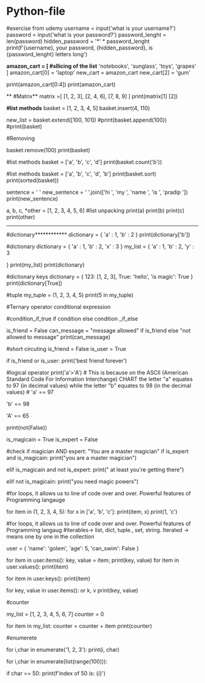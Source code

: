 # Python-file


#exercise from udemy
username = input('what is your username?')
password = input('what is your password?')
password_lenght = len(password)
hidden_password = '*' * password_lenght
print(f'{username}, your password, {hidden_password}, is {password_lenght} letters long')

**amazon_cart = [ #sllicing of the list**
  'notebooks',
  'sunglass',
  'toys',
  'grapes'
]
amazon_cart[0] = 'laptop'
new_cart = amazon_cart
new_cart[2] = 'gum'

print(amazon_cart[0:4])
print(amazon_cart)

**
#Matrix**
matrix =[
  [1, 2, 3],
  [2, 4, 6],
  [7, 8, 9]
]
print(matrix[1] [2])


**#list methods**
basket = [1, 2, 3, 4, 5]
basket.insert(4, 110)

new_list = basket.extend([100, 101])
#print(basket.append(100))
#print(basket)


#Removing

basket.remove(100)
print(basket)

#list methods
basket = ['a', 'b', 'c', 'd']
print(basket.count('b'))

#list methods
basket = ['a', 'b', 'c', 'd', 'b']
print(basket.sort)
print(sorted(basket))

sentence = ' '
new_sentence = ' '.join(['hi ', 'my ', 'name ', 'is ', 'pradip '])
print(new_sentence)

a, b, c, *other = [1, 2, 3, 4, 5, 6] #list unpacking
print(a)
print(b)
print(c)
print(other)

****
#dictionary************
dictionary = {
  'a' : 1,
  'b' : 2
}
print(dictionary['b'])

#dictionary
dictionary = {
  'a' : 1,
  'b' : 2,
  'x' : 3
}
my_list = {
  'a' : 1,
  'b' : 2,
  'y' : 3

}
print(my_list)
print(dictionary)


#dictionary keys
dictionary = {
  123: [1, 2, 3],
  True: 'hello',
  'is magic': True
}
print(dictionary[True])


#tuple 
my_tuple = (1, 2, 3, 4, 5)
print(5 in my_tuple)

#Ternary operator conditional expression 

#condition_if_true if condition else condition _if_else

is_friend = False
can_message = "message allowed" if is_friend else "not allowed to message"
print(can_message)


#short circuting
is_friend = False
is_user = True

if is_friend or  is_user:
  print('best friend forever')
  
  
  #logical operator
print('a'>'A') # This is because on the ASCII (American Standard Code For Information Interchange) CHART the letter "a" equates to 97 (in decimal values) while the letter "b" equates to 98 (in the decimal values)  # 'a' == 97

'b' == 98

'A' == 65

print(not(False))

is_magicain = True
is_expert = False

#check if magician AND expert: "You are a master magician"
if is_expert and is_magicain:
  print("you are a master magician")

elif is_magicain and not  is_expert:
  print(" at least you're getting there")

elif not is_magicain:
  print("you need magic powers")
  
  #for loops, it allows us to line of code over and over. Powerful features of Programming langauge

for item in (1, 2, 3, 4, 5):
 for x in ['a', 'b', 'c']:
   print(item, x)
   print(1, 'c')
   
   #for loops, it allows us to line of code over and over. Powerful features of Programming langaug
   #iterables-> list, dict, tuple., set, string. Iterated -> means one by one in the collection
   
   user = {
  'name': 'golem',
  'age': 5,
  'can_swim': False
}


for item in user.items():
  key, value = item;
  print(key, value)
for item in user.values():
  print(item)

for item in user.keys():
  print(item)



for key, value in user.items():    or k, v
  print(key, value)

#counter

my_list = [1, 2, 3, 4, 5, 6, 7]
counter = 0

for item in my_list:
  counter = counter + item
print(counter)

#enumerete

for i,char in enumerate('1, 2, 3'):
 print(i, char)
 
 for i,char in enumerate(list(range(100))):

 if char == 50:
   print(f'index of 50 is: {i}')
  
  
  

